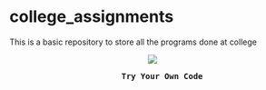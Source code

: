 # college_assignments
This is a basic repository to store all the programs done at college 

<p align = "center">
  <img src="https://github.com/atanu3000/college_assignments_python/blob/main/coding_shots/image_2.png">
</p>
<p><pre align="center">
    <strong> Try Your Own Code <strong>